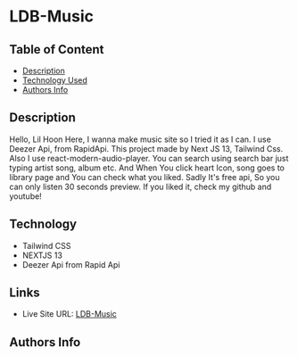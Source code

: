 # LDB-Music

## Table of Content

- [Description](#description)
- [Technology Used](#technology)
- [Authors Info](#authors-Info)

## Description

Hello, Lil Hoon Here, I wanna make music site so I tried it as I can. 
I use Deezer Api, from RapidApi. This project made by Next JS 13, Tailwind Css. 
Also I use react-modern-audio-player. You can search using search bar just typing artist song, album etc. 
And When You click heart Icon, song goes to library page and You can check what you liked.
Sadly It's free api, So you can only listen 30 seconds preview.
If you liked it, check my github and youtube!

## Technology

- Tailwind CSS 
- NEXTJS 13
- Deezer Api from Rapid Api 

## Links

- Live Site URL: [LDB-Music](https://music-site-alpha.vercel.app/)


## Authors Info


